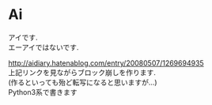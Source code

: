 # Ai

アイです.  
エーアイではないです.


http://aidiary.hatenablog.com/entry/20080507/1269694935  
上記リンクを見ながらブロック崩しを作ります.  
(作るといっても殆ど転写になると思いますが...)  
Python3系で書きます